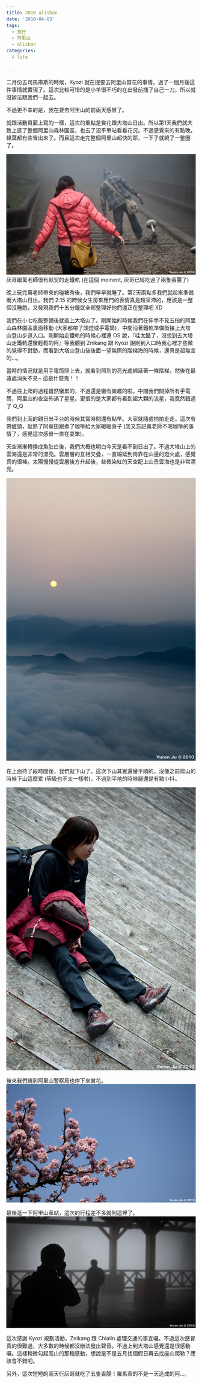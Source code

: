 ```yaml
---
title: 2010 alishan
date: '2010-04-03'
tags:
  - 旅行
  - 阿里山
  - alishan
categories:
  - life

---
```

二月份去司馬庫斯的時候，Kyozi 就在提要去阿里山賞花的事情。過了一個月後這件事情就實現了。這次比較可惜的是小羊很不巧的在出發前捅了自己一刀，所以就沒辦法跟我們一起去。  
  
不過更不幸的是，我在要去阿里山的前兩天感冒了。  
  
就跟活動頁面上寫的一樣，這次的重點是賞花跟大塔山日出。所以第1天我們就大致上逛了整個阿里山森林園區，也去了沼平車站看看花況。不過感覺來的有點晚，綠葉都有些冒出來了。而且這次走完整個阿里山超快的耶，一下子就繞了一整圈了。  
  
[![YRJ_8091](images/0.jpg)](http://www.flickr.com/photos/yurenju/4479283844/ "Flickr 上 yurenju 的 YRJ_8091")  
灰哥跟萬老師很有默契的走鐵軌 (在這個 moment, 灰哥已經吃過了兩隻香腸了)  
  
  
  
晚上玩完萬老師帶來的碰糖秀後，我們早早就睡了。第2天兩點多我們就起來準備衝大塔山日出。我們 2:15 的時候女生房來應門的表情真是超呆滯的，應該是一整個沒睡飽，又發現我們十五分鐘就全部整理好他們還正在整理吧 XD  
  
我們在小七吃飯整備後就直上大塔山了。剛開始的時候我們在伸手不見五指的阿里山森林園區裏面移動 (大家都帶了頭燈或手電筒)，中間沿著鐵軌準備銜接上大塔山登山步道入口。剛開始走鐵軌的時候心裡還 OS 說，『哇太酷了，沒想到去大塔山走鐵軌還蠻輕鬆的阿』等我聽到 Znikang 跟 Kyozi 說剛到入口時我心裡才些微的覺得不對勁，而看到大塔山登山後後面一望無際的階梯海的時候，還真是超無言的…。  
  
當時的情況就是用手電筒照上去，就看到照到的亮光處綿延著一條階梯，然後在最遠處消失不見~ 這是什麼鬼！！  
  
不過往上爬的過程雖然蠻累的，不過還是蠻有樂趣的啦。中間我們關掉所有手電筒，阿里山的夜空佈滿了星星。更恨的是大家都有看到超大顆的流星，我竟然錯過了 Q\_Q  
  
我們到上面的觀日出平台的時候其實時間還有點早。大家就隨處拍拍走走。這次有帶爐頭，就熱了阿華田跟煮了咖啡給大家暖暖身子 (我又忘記萬老師不喝咖啡的事情了，感覺這次感冒一直在耍笨)。  
  
天空漸漸轉換成魚肚白後，我們大概也明白今天是看不到日出了。不過大塔山上的雲海還是非常的漂亮。雲層層的互相交疊，一直綿延到倚靠在山邊的燈火處，感覺真的很棒。太陽慢慢從雲層後方升起後，些微染紅的天空配上山景雲海也是非常漂亮。  
  
[![YRJ_8208](images/1.jpg)](http://www.flickr.com/photos/yurenju/4478659061/ "Flickr 上 yurenju 的 YRJ_8208")  
  
在上面待了段時間後，我們就下山了。這次下山其實還蠻平順的，沒像之前爬山的時候下山這麼累 (等級也不太一樣啦)，不過到平地的時候腳還是有點小抖。  
  
[![YRJ_8268](images/2.jpg)](http://www.flickr.com/photos/yurenju/4478659755/ "Flickr 上 yurenju 的 YRJ_8268")  
  
後來我們繞到阿里山警察局也停下來賞花。  
[![YRJ_8305](images/3.jpg)](http://www.flickr.com/photos/yurenju/4478661307/ "Flickr 上 yurenju 的 YRJ_8305")  
  
最後逛一下阿里山車站，這次的行程差不多就到這裡了。  
[![YRJ_8337](images/4.jpg)](http://www.flickr.com/photos/yurenju/4478661779/ "Flickr 上 yurenju 的 YRJ_8337")  
  
這次感謝 Kyozi 規劃活動，Znikang 跟 Chialin 處理交通的事宜囉。不過這次感冒真的很難過，大多數的時候都沒辦法發出聲音。不過上到大塔山感覺還是很感動囉。這樣稍微勾起高山的那種感動，想說是不是五月找個假日再去找座山爬勒？應該會不錯吧。  
  
另外，這次短短的兩天行灰哥就吃了五隻香腸！羅馬真的不是一天造成的阿…。